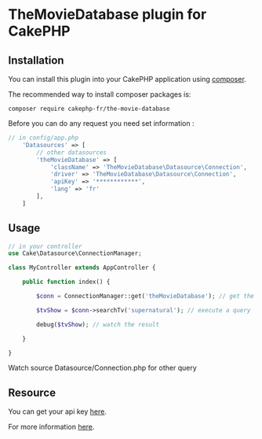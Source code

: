 # TheMovieDatabase plugin for CakePHP

## Installation

You can install this plugin into your CakePHP application using [composer](http://getcomposer.org).

The recommended way to install composer packages is:

```
composer require cakephp-fr/the-movie-database
```

Before you can do any request you need set information :

```php
// in config/app.php
    'Datasources' => [
        // other datasources
        'theMovieDatabase' => [
            'className' => 'TheMovieDatabase\Datasource\Connection',
            'driver' => 'TheMovieDatabase\Datasource\Connection',
            'apiKey' => '************',
            'lang' => 'fr'
        ],
    ]
```

## Usage
```php
// in your controller
use Cake\Datasource\ConnectionManager;

class MyController extends AppController {

	public function index() {

		$conn = ConnectionManager::get('theMovieDatabase'); // get the connection

        $tvShow = $conn->searchTv('supernatural'); // execute a query

        debug($tvShow); // watch the result

	}

}
```

Watch source Datasource/Connection.php for other query


## Resource

You can get your api key [here](https://www.themoviedb.org/documentation/api).

For more information [here](http://docs.themoviedb.apiary.io/).
